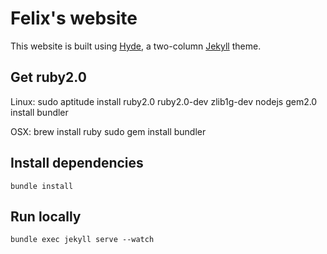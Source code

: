 # Felix's website

This website is built using [Hyde](https://github.com/poole/hyde), a two-column [Jekyll](http://jekyllrb.com) theme.

## Get ruby2.0

Linux:
    sudo aptitude install ruby2.0 ruby2.0-dev zlib1g-dev nodejs
    gem2.0 install bundler

OSX:
    brew install ruby
    sudo gem install bundler

## Install dependencies

    bundle install

## Run locally

    bundle exec jekyll serve --watch
